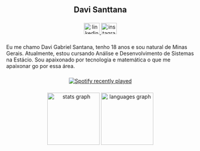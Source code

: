<h2 align="center">Davi Santtana</h2>

###

<div align="center">
  <a href="https://www.linkedin.com/in/davi-gabriel-60248a326" target="_blank">
    <img src="https://raw.githubusercontent.com/maurodesouza/profile-readme-generator/master/src/assets/icons/social/linkedin/default.svg" width="42" height="30" alt="linkedin logo"  />
  </a>
  <a href="https://www.instagram.com/d.gabrieel_?igsh=MXAzc25rZ3dlbm8xNQ==" target="_blank">
    <img src="https://raw.githubusercontent.com/maurodesouza/profile-readme-generator/master/src/assets/icons/social/instagram/default.svg" width="42" height="30" alt="instagram logo"  />
  </a>
</div>

###

<p align="left">Eu me chamo Davi Gabriel Santana, tenho 18 anos e sou natural de Minas Gerais. Atualmente, estou cursando Análise e Desenvolvimento de Sistemas na Estácio. Sou apaixonado por tecnologia e matemática o que me apaixonar go por essa área.</p>

###
###

<div align="center">
  <a href="https://open.spotify.com/user/31vvsvdwmx3ajoxgcxc7wgtuvfb4">
    <img src="https://spotify-recently-played-readme.vercel.app/api?user=31vvsvdwmx3ajoxgcxc7wgtuvfb4&count=2&unique=true" alt="Spotify recently played"  />
  </a>
</div>

###

<div align="center">
  <img src="https://github-readme-stats.vercel.app/api?username=DaviSanttana&hide_title=false&hide_rank=false&show_icons=true&include_all_commits=true&count_private=true&disable_animations=false&theme=github_dark&locale=en&hide_border=false&order=1" height="140" alt="stats graph"  />
  <img src="https://github-readme-stats.vercel.app/api/top-langs?username=DaviSanttana&locale=en&hide_title=false&layout=compact&card_width=320&langs_count=6&theme=github_dark&hide_border=false&order=2&custom_title=Linguagens" height="140" alt="languages graph"  />
</div>

###
